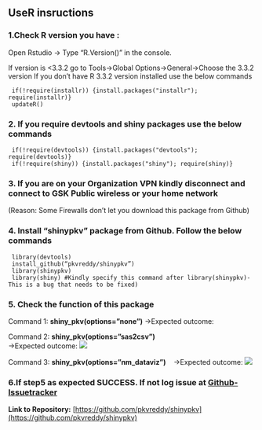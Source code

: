 ## UseR insructions
### 1.Check R version you have :

 Open Rstudio -> Type “R.Version()” in the console. 
 
 If version is <3.3.2 go to Tools->Global Options->General->Choose the 3.3.2 version 
 If you don’t have R 3.3.2 version installed use the below commands 
 
     if(!require(installr)) {install.packages("installr"); require(installr)}
  	 updateR()
    
### 2. If you require devtools and shiny packages use the below commands

     if(!require(devtools)) {install.packages("devtools"); require(devtools)}
     if(!require(shiny)) {install.packages("shiny"); require(shiny)}
     
### 3.  If you are on your Organization VPN kindly disconnect and connect to GSK Public wireless or your home network

(Reason: Some Firewalls don’t let you download this package from Github)

### 4. Install “shinypkv” package from Github. Follow the below commands    

     library(devtools) 
     install_github(“pkvreddy/shinypkv”)         
     library(shinypkv) 
     library(shiny) #Kindly specify this command after library(shinypkv)- This is a bug that needs to be fixed)
     
### 5. Check the function of this package

   Command 1: **shiny_pkv(options=”none”)**
   ->Expected outcome:      
   
   
   Command 2: **shiny_pkv(options=”sas2csv”)**   
   ->Expected outcome:
   ![]({{site.baseurl}}//command1.jpg)
   
   Command 3: **shiny_pkv(options=”nm_dataviz”)**    
   ->Expected outcome: 
   ![]({{site.baseurl}}//command2.jpg)
   
 ### 6.If step5 as expected SUCCESS. If not log issue at [Github-Issuetracker](https://github.com/pkvreddy/shinypkv/issues)
 
 **Link to Repository:** [https://github.com/pkvreddy/shinypkv](https://github.com/pkvreddy/shinypkv)
